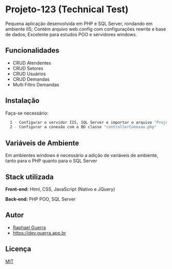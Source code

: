 
# Projeto-123 (Technical Test)

Pequena aplicação desenvolvida em PHP e SQL Server, rondando em ambiente IIS; Contém arquivo 
web.config com configurações rewrite e base de dados; Excelente para estudos POO e servidores
windows. 


## Funcionalidades

- CRUD Atendentes
- CRUD Setores
- CRUD Usuários
- CRUD Demandas
- Multi Filtro Demandas 


## Instalação

Faça-se necessário:

```bash
  1 - Configurar o servidor IIS, SQL Server e importar o arquivo "Projeto-123.sql"
  2 - Configurar a conexão com o BD classe "controllerConexao.php"
```
    
## Variáveis de Ambiente

Em ambientes windows é necessário a adição de variáveis de ambiente, tanto para o PHP quanto para o SQL Server



## Stack utilizada

**Front-end:** Html, CSS, JavaScript (Nativo e JQuery)

**Back-end:** PHP POO, SQL Server


## Autor

- [Raphael Guerra](https://github.com/guerramg/)
- https://dev.guerra.app.br


## Licença

[MIT](https://choosealicense.com/licenses/mit/)

